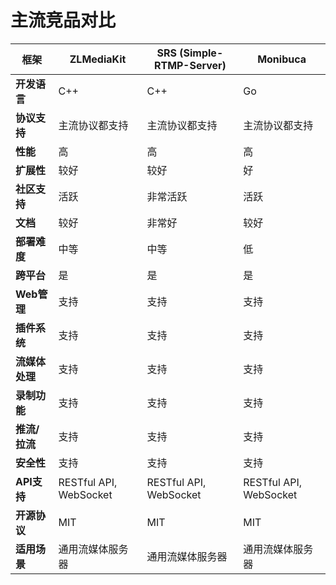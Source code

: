 # 主流竞品对比


| 框架    | ZLMediaKit | SRS (Simple-RTMP-Server) | Monibuca |
|--------------|------------|-------------------------|----------|
| **开发语言** | C++        | C++                     | Go       |
| **协议支持** | 主流协议都支持 | 主流协议都支持 | 主流协议都支持 |
| **性能**     | 高         | 高                      | 高       |
| **扩展性**   | 较好       | 较好                    | 好       |
| **社区支持** | 活跃       | 非常活跃                | 活跃     |
| **文档**     | 较好       | 非常好                  | 较好     |
| **部署难度** | 中等       | 中等                    | 低       |
| **跨平台**   | 是         | 是                      | 是       |
| **Web管理**  | 支持       | 支持                    | 支持     |
| **插件系统** | 支持       | 支持                    | 支持     |
| **流媒体处理** | 支持       | 支持                    | 支持     |
| **录制功能** | 支持       | 支持                    | 支持     |
| **推流/拉流** | 支持       | 支持                    | 支持     |
| **安全性**   | 支持       | 支持                    | 支持     |
| **API支持**  | RESTful API, WebSocket | RESTful API, WebSocket | RESTful API, WebSocket |
| **开源协议** | MIT        | MIT                     | MIT      |
| **适用场景** | 通用流媒体服务器 | 通用流媒体服务器 | 通用流媒体服务器 |